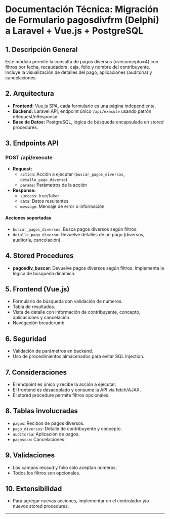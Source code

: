 # Documentación Técnica: Migración de Formulario pagosdivfrm (Delphi) a Laravel + Vue.js + PostgreSQL

## 1. Descripción General
Este módulo permite la consulta de pagos diversos (cveconcepto=4) con filtros por fecha, recaudadora, caja, folio y nombre del contribuyente. Incluye la visualización de detalles del pago, aplicaciones (auditoría) y cancelaciones.

## 2. Arquitectura
- **Frontend:** Vue.js SPA, cada formulario es una página independiente.
- **Backend:** Laravel API, endpoint único `/api/execute` usando patrón eRequest/eResponse.
- **Base de Datos:** PostgreSQL, lógica de búsqueda encapsulada en stored procedures.

## 3. Endpoints API
### POST /api/execute
- **Request:**
  - `action`: Acción a ejecutar (`buscar_pagos_diversos`, `detalle_pago_diverso`)
  - `params`: Parámetros de la acción
- **Response:**
  - `success`: true/false
  - `data`: Datos resultantes
  - `message`: Mensaje de error o información

#### Acciones soportadas
- `buscar_pagos_diversos`: Busca pagos diversos según filtros.
- `detalle_pago_diverso`: Devuelve detalles de un pago (diversos, auditoría, cancelación).

## 4. Stored Procedures
- **pagosdiv_buscar**: Devuelve pagos diversos según filtros. Implementa la lógica de búsqueda dinámica.

## 5. Frontend (Vue.js)
- Formulario de búsqueda con validación de números.
- Tabla de resultados.
- Vista de detalle con información de contribuyente, concepto, aplicaciones y cancelación.
- Navegación breadcrumb.

## 6. Seguridad
- Validación de parámetros en backend.
- Uso de procedimientos almacenados para evitar SQL Injection.

## 7. Consideraciones
- El endpoint es único y recibe la acción a ejecutar.
- El frontend es desacoplado y consume la API vía fetch/AJAX.
- El stored procedure permite filtros opcionales.

## 8. Tablas involucradas
- `pagos`: Recibos de pagos diversos.
- `pago_diversos`: Detalle de contribuyente y concepto.
- `auditoria`: Aplicación de pagos.
- `pagoscan`: Cancelaciones.

## 9. Validaciones
- Los campos recaud y folio sólo aceptan números.
- Todos los filtros son opcionales.

## 10. Extensibilidad
- Para agregar nuevas acciones, implementar en el controlador y/o nuevos stored procedures.

---
